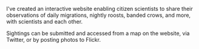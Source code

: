 I've created an interactive website enabling citizen scientists to share their observations of daily migrations, nightly roosts, banded crows, and more, with scientists and each other.

Sightings can be submitted and accessed from a map on the website, via Twitter, or by posting photos to Flickr.
